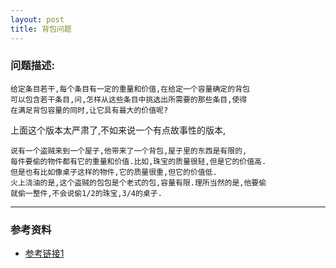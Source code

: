 ```yaml
---
layout: post
title: 背包问题
---
```

### 问题描述:
```
给定条目若干,每个条目有一定的重量和价值,在给定一个容量确定的背包
可以包含若干条目,问,怎样从这些条目中挑选出所需要的那些条目,使得
在满足背包容量的同时,让它具有最大的价值呢?
```
上面这个版本太严肃了,不如来说一个有点故事性的版本,
```
说有一个盗贼来到一个屋子,他带来了一个背包,屋子里的东西是有限的,
每件要偷的物件都有它的重量和价值.比如,珠宝的质量很轻,但是它的价值高.
但是也有比如像桌子这样的物件,它的质量很重,但它的价值低.
火上浇油的是,这个盗贼的包包是个老式的包,容量有限.理所当然的是,他要偷
就偷一整件,不会说偷1/2的珠宝,3/4的桌子.

```


---
### 参考资料
- [参考链接1](https://www.hackerearth.com/zh/practice/notes/the-knapsack-problem/)